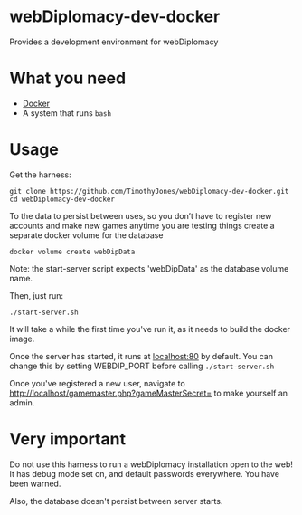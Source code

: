 webDiplomacy-dev-docker
=======================

Provides a development environment for webDiplomacy

# What you need

 * [Docker](https://www.docker.com/)
 * A system that runs `bash`

# Usage

Get the harness:

```
git clone https://github.com/TimothyJones/webDiplomacy-dev-docker.git
cd webDiplomacy-dev-docker
```

To  the data to persist between uses, so you don’t have to register new accounts and make new games anytime you are testing things create a separate docker volume for the database

```
docker volume create webDipData
```

Note: the start-server script expects 'webDipData' as the database volume name. 

Then, just run:

```
./start-server.sh
```

It will take a while the first time you've run it, as it needs to build the docker image.

Once the server has started, it runs at [localhost:80](http://localhost) by default. You can change this by setting WEBDIP_PORT before calling `./start-server.sh`

Once you've registered a new user, navigate to [http://localhost/gamemaster.php?gameMasterSecret=](http://localhost/gamemaster.php?gameMasterSecret=) to make yourself an admin.

# Very important

Do not use this harness to run a webDiplomacy installation open to the web! It has debug mode set on, and default passwords everywhere. You have been warned.

Also, the database doesn't persist between server starts.
